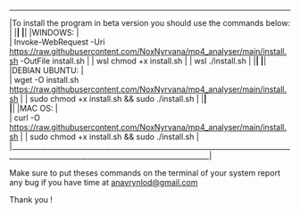 _______________________________________________________________________________________________________________________________________
|To install the program in beta version you should use the commands below:                                                             |
|______________________________________________________________________________________________________________________________________|
|______________________________________________________________________________________________________________________________________|
|WINDOWS:                                                                                                                              |            
|            Invoke-WebRequest -Uri https://raw.githubusercontent.com/NoxNyrvana/mp4_analyser/main/install.sh  -OutFile install.sh     |
|            wsl chmod +x install.sh                                                                                                   |
|            wsl ./install.sh                                                                                                          |
|______________________________________________________________________________________________________________________________________|
|______________________________________________________________________________________________________________________________________|
|DEBIAN UBUNTU:                                                                                                                        |                                            
|            wget -O install.sh https://raw.githubusercontent.com/NoxNyrvana/mp4_analyser/main/install.sh                              |
|            sudo chmod +x install.sh && sudo ./install.sh                                                                             |
|______________________________________________________________________________________________________________________________________|                                                                               
|______________________________________________________________________________________________________________________________________|
|MAC OS:                                                                                                                               |                                                                               
|            curl -O https://raw.githubusercontent.com/NoxNyrvana/mp4_analyser/main/install.sh                                         |
|            sudo chmod +x install.sh && sudo ./install.sh                                                                             |
|______________________________________________________________________________________________________________________________________|

Make sure to put theses commands on the terminal of your system 
report any bug if you have time at anavrynlod@gmail.com

Thank you !
